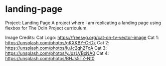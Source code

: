 # landing-page
Project: Landing Page
A project where I am replicating a landing page using flexbox for The Odin Project curriculum.

Image Credits:
Cat Logo: https://freesvg.org/cat-on-tv-vector-image
Cat 1: https://unsplash.com/photos/gKXKBY-C-Dk
Cat 2: https://unsplash.com/photos/IuJc2qh2TcA
Cat 3: https://unsplash.com/photos/yJozLVBxNA0
Cat 4: https://unsplash.com/photos/BHJs5TZ-Nt0